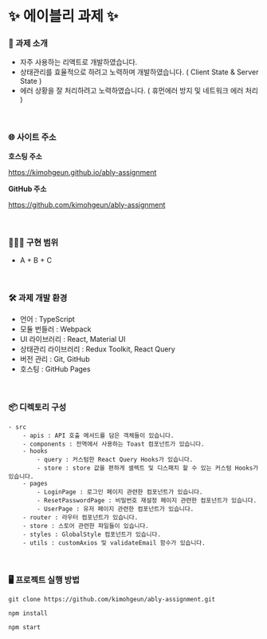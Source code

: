 # ✨ 에이블리 과제 ✨

### 🎤 과제 소개

- 자주 사용하는 리액트로 개발하였습니다.
- 상태관리를 효율적으로 하려고 노력하며 개발하였습니다. ( Client State & Server State )
- 에러 상황을 잘 처리하려고 노력하였습니다. ( 휴먼에러 방지 및 네트워크 에러 처리 )

<br>

### 🌐 사이트 주소

**호스팅 주소**

https://kimohgeun.github.io/ably-assignment

**GitHub 주소**

https://github.com/kimohgeun/ably-assignment

<br>

### 👨🏻‍💻 구현 범위

- A + B + C

<br>

### 🛠 과제 개발 환경

- 언어 : TypeScript
- 모듈 번들러 : Webpack
- UI 라이브러리 : React, Material UI
- 상태관리 라이브러리 : Redux Toolkit, React Query
- 버전 관리 : Git, GitHub
- 호스팅 : GitHub Pages

<br>

### 📦 디렉토리 구성

```
- src
    - apis : API 호출 메서드를 담은 객체들이 있습니다.
    - components : 전역에서 사용하는 Toast 컴포넌트가 있습니다.
    - hooks
        - query : 커스텀한 React Query Hooks가 있습니다.
        - store : store 값을 편하게 셀렉트 및 디스패치 할 수 있는 커스텀 Hooks가 있습니다.
    - pages
        - LoginPage : 로그인 페이지 관련한 컴포넌트가 있습니다.
        - ResetPasswordPage : 비밀번호 재설정 페이지 관련한 컴포넌트가 있습니다.
        - UserPage : 유저 페이지 관련한 컴포넌트가 있습니다.
    - router : 라우터 컴포넌트가 있습니다.
    - store : 스토어 관련한 파일들이 있습니다.
    - styles : GlobalStyle 컴포넌트가 있습니다.
    - utils : customAxios 및 validateEmail 함수가 있습니다.
```

<br>

### 🖥 프로젝트 실행 방법

```
git clone https://github.com/kimohgeun/ably-assignment.git

npm install

npm start
```
